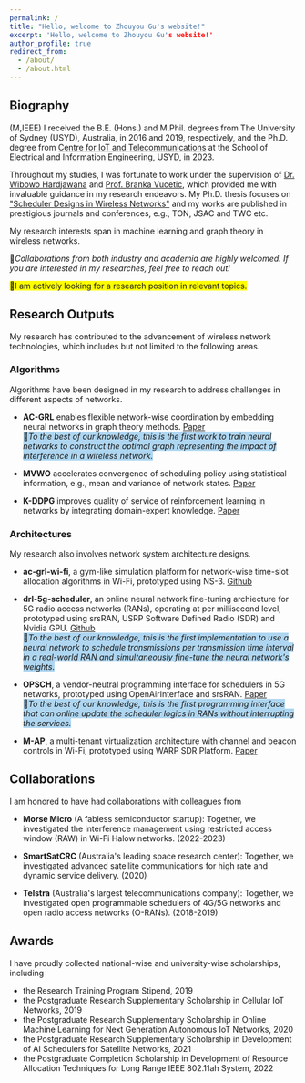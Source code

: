 ```yaml
---
permalink: /
title: "Hello, welcome to Zhouyou Gu's website!"
excerpt: 'Hello, welcome to Zhouyou Gu's website!'
author_profile: true
redirect_from: 
  - /about/
  - /about.html
---
```


## Biography

(M,IEEE) I received the B.E. (Hons.) and M.Phil. degrees from The University of Sydney (USYD), Australia, in 2016 and 2019, respectively, and the Ph.D. degree from [Centre for IoT and Telecommunications](https://www.sydney.edu.au/engineering/our-research/internet-of-things/centre-for-iot-and-telecommunications.html) at the School of Electrical and Information Engineering, USYD, in 2023.

Throughout my studies, I was fortunate to work under the supervision of [Dr. Wibowo Hardjawana](https://www.sydney.edu.au/engineering/about/our-people/academic-staff/wibowo-hardjawana.html) and [Prof. Branka Vucetic](https://www.sydney.edu.au/engineering/about/our-people/academic-staff/branka-vucetic.html), which provided me with invaluable guidance in my research endeavors. My Ph.D. thesis focuses on ["Scheduler Designs in Wireless Networks"](https://hdl.handle.net/2123/31508) and my works are published in prestigious journals and conferences, e.g., TON, JSAC and TWC etc.

My research interests span in machine learning and graph theory in wireless networks.

🤝*Collaborations from both industry and academia are highly welcomed. If you are interested in my researches, feel free to reach out!*

<span style="background-color: yellow;">📢I am actively looking for a research position in relevant topics.</span>

## Research Outputs

My research has contributed to the advancement of wireless network technologies, which includes but not limited to the following areas.

### Algorithms

Algorithms have been designed in my research to address challenges in different aspects of networks.

- **AC-GRL** enables flexible network-wise coordination by embedding neural networks in graph theory methods. [Paper](https://arxiv.org/pdf/2402.00879)\
<span style="background-color: #AED6F1;">🎯*To the best of our knowledge, this is the first work to train neural networks to construct the optimal graph representing the impact of interference in a wireless network.*</span>

- **MVWO** accelerates convergence of scheduling policy using statistical information, e.g., mean and variance of network states. [Paper](https://arxiv.org/pdf/2402.08238)

- **K-DDPG** improves quality of service of reinforcement learning in networks by integrating domain-expert knowledge. [Paper](https://arxiv.org/pdf/2009.08346)

### Architectures

My research also involves network system architecture designs.  

- **ac-grl-wi-fi**, a gym-like simulation platform for network-wise time-slot allocation algorithms in Wi-Fi, prototyped using NS-3. [Github](https://github.com/zhouyou-gu/ac-grl-wi-fi)

- **drl-5g-scheduler**, an online neural network fine-tuning archiecture for 5G radio access networks (RANs), operating at per millisecond level, prototyped using srsRAN, USRP Software Defined Radio (SDR) and Nvidia GPU. [Github](https://github.com/zhouyou-gu/drl-5g-scheduler)\
<span style="background-color: #AED6F1;"> 🎯*To the best of our knowledge, this is the first implementation to use a neural network to schedule transmissions per transmission time interval in a real-world RAN and simultaneously fine-tune the neural network's weights.*</span>

- **OPSCH**, a vendor-neutral programming interface for schedulers in 5G networks, prototyped using OpenAirInterface and srsRAN. [Paper](https://ieeexplore.ieee.org/abstract/document/9120582)\
<span style="background-color: #AED6F1;"> 🎯*To the best of our knowledge, this is the first programming interface that can online update the scheduler logics in RANs without interrupting the services.*</span>

- **M-AP**, a multi-tenant virtualization architecture with channel and beacon controls in Wi-Fi, prototyped using WARP SDR Platform. [Paper](https://ieeexplore.ieee.org/abstract/document/8407005)

## Collaborations

I am honored to have had collaborations with colleagues from

- **Morse Micro** (A fabless semiconductor startup): Together, we investigated the interference management using restricted access window (RAW) in Wi-Fi Halow networks. (2022-2023)

- **SmartSatCRC** (Australia's leading space research center): Together, we investigated advanced satellite communications for high rate and dynamic service delivery. (2020)

- **Telstra** (Australia's largest telecommunications company): Together, we investigated open programmable schedulers of 4G/5G networks and open radio access networks (O-RANs). (2018-2019)

## Awards

I have proudly collected national-wise and university-wise scholarships, including

- the Research Training Program Stipend, 2019
- the Postgraduate Research Supplementary Scholarship in Cellular IoT Networks, 2019
- the Postgraduate Research Supplementary Scholarship in Online Machine Learning for Next Generation Autonomous IoT Networks, 2020
- the Postgraduate Research Supplementary Scholarship in Development of AI Schedulers for Satellite Networks, 2021
- the Postgraduate Completion Scholarship in Development of Resource Allocation Techniques for Long Range IEEE 802.11ah System, 2022
